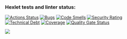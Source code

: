 ### Hexlet tests and linter status:
[![Actions Status](https://github.com/gambit328/java-project-71/actions/workflows/hexlet-check.yml/badge.svg)](https://github.com/gambit328/java-project-71/actions) [![Bugs](https://sonarcloud.io/api/project_badges/measure?project=gambit328_java-project-71&metric=bugs)](https://sonarcloud.io/summary/new_code?id=gambit328_java-project-71) [![Code Smells](https://sonarcloud.io/api/project_badges/measure?project=gambit328_java-project-71&metric=code_smells)](https://sonarcloud.io/summary/new_code?id=gambit328_java-project-71) [![Security Rating](https://sonarcloud.io/api/project_badges/measure?project=gambit328_java-project-71&metric=security_rating)](https://sonarcloud.io/summary/new_code?id=gambit328_java-project-71) [![Technical Debt](https://sonarcloud.io/api/project_badges/measure?project=gambit328_java-project-71&metric=sqale_index)](https://sonarcloud.io/summary/new_code?id=gambit328_java-project-71)
[![Coverage](https://sonarcloud.io/api/project_badges/measure?project=gambit328_java-project-71&metric=coverage)](https://sonarcloud.io/summary/new_code?id=gambit328_java-project-71)
[![Quality Gate Status](https://sonarcloud.io/api/project_badges/measure?project=gambit328_java-project-71&metric=alert_status)](https://sonarcloud.io/summary/new_code?id=gambit328_java-project-71)

<a href="https://asciinema.org/a/lHWAOmJTzrFyU1zKo1YHtVVfr" target="_blank"><img src="https://asciinema.org/a/lHWAOmJTzrFyU1zKo1YHtVVfr.svg" /></a>

